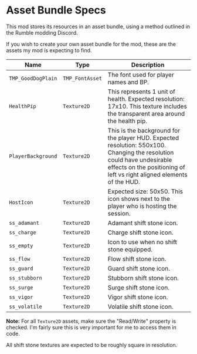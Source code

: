 # Asset Bundle Specs

This mod stores its resources in an asset bundle, using a method outlined in the
Rumble modding Discord.

If you wish to create your own asset bundle for the mod, these are the assets my
mod is expecting to find.

| Name           | Type   | Description                            |
|----------------|--------|----------------------------------------|
| `TMP_GoodDogPlain` | `TMP_FontAsset` | The font used for player names and BP. |
| `HealthPip`    | `Texture2D` | This represents 1 unit of health. Expected resolution: 17x10. This texture includes the transparent area around the health pip. |
| `PlayerBackground` | `Texture2D` | This is the background for the player HUD. Expected resolution: 550x100. Changing the resolution could have undesirable effects on the positioning of left vs right aligned elements of the HUD. |
| `HostIcon` | `Texture2D` | Expected size: 50x50. This icon shows next to the player who is hosting the session. |
| `ss_adamant` | `Texture2D` | Adamant shift stone icon. |
| `ss_charge` | `Texture2D` | Charge shift stone icon. |
| `ss_empty` | `Texture2D` | Icon to use when no shift stone equipped. |
| `ss_flow` | `Texture2D` | Flow shift stone icon. |
| `ss_guard` | `Texture2D` | Guard shift stone icon. |
| `ss_stubborn` | `Texture2D` | Stubborn shift stone icon. |
| `ss_surge` | `Texture2D` | Surge shift stone icon. |
| `ss_vigor` | `Texture2D` | Vigor shift stone icon. |
| `ss_volatile` | `Texture2D` | Volatile shift stone icon. |

**Note:** For all `Texture2D` assets, make sure the "Read/Write" property is checked. I'm fairly sure this is very important for me to access them in code.

All shift stone textures are expected to be roughly square in resolution.